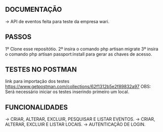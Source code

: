 ## DOCUMENTAÇÃO

-> API de eventos feita para teste da empresa wari.

## PASSOS

1º Clone esse repositótio.
2º insira o comando php artisan migrate
3º insira o comando php artisan passport:install para gerar as chaves de acesso.

## TESTES NO POSTMAN

link para importação dos testes https://www.getpostman.com/collections/62f1312b5e2f89832a97
OBS: Será necessário iniciar os testes inserindo primeiro um local.

## FUNCIONALIDADES

-> CRIAR, ALTERAR, EXCLUIR, PESQUISAR E LISTAR EVENTOS.
-> CRIAR, ALTERAR, EXCLUIR E LISTAR LOCAIS.
-> AUTENTICAÇÃO DE LOGIN.


